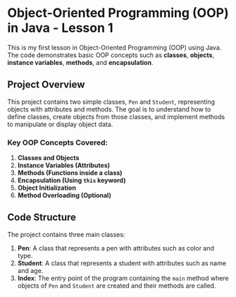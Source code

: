 # Object-Oriented Programming (OOP) in Java - Lesson 1

This is my first lesson in Object-Oriented Programming (OOP) using Java. The code demonstrates basic OOP concepts such as **classes**, **objects**, **instance variables**, **methods**, and **encapsulation**.

## Project Overview

This project contains two simple classes, `Pen` and `Student`, representing objects with attributes and methods. The goal is to understand how to define classes, create objects from those classes, and implement methods to manipulate or display object data.

### Key OOP Concepts Covered:
1. **Classes and Objects**
2. **Instance Variables (Attributes)**
3. **Methods (Functions inside a class)**
4. **Encapsulation (Using `this` keyword)**
5. **Object Initialization**
6. **Method Overloading (Optional)**

## Code Structure

The project contains three main classes:
1. **Pen**: A class that represents a pen with attributes such as color and type.
2. **Student**: A class that represents a student with attributes such as name and age.
3. **Index**: The entry point of the program containing the `main` method where objects of `Pen` and `Student` are created and their methods are called.

